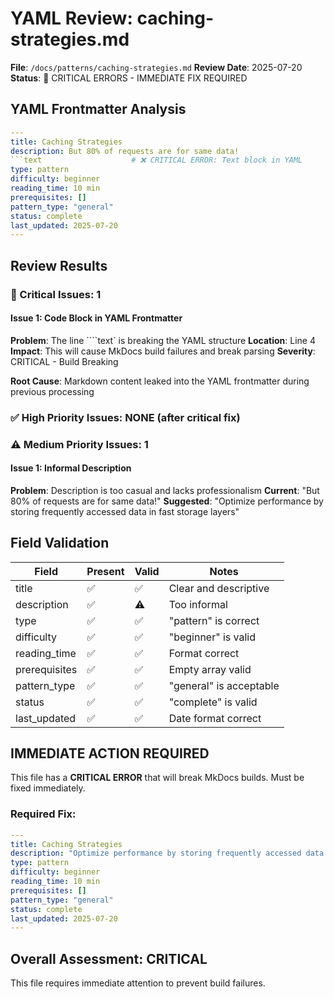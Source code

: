 # YAML Review: caching-strategies.md

**File**: `/docs/patterns/caching-strategies.md`
**Review Date**: 2025-07-20
**Status**: 🚨 CRITICAL ERRORS - IMMEDIATE FIX REQUIRED

## YAML Frontmatter Analysis

```yaml
---
title: Caching Strategies
description: But 80% of requests are for same data!
```text                    # ❌ CRITICAL ERROR: Text block in YAML
type: pattern
difficulty: beginner
reading_time: 10 min
prerequisites: []
pattern_type: "general"
status: complete
last_updated: 2025-07-20
---
```

## Review Results

### 🚨 Critical Issues: 1

#### Issue 1: Code Block in YAML Frontmatter
**Problem**: The line ````text` is breaking the YAML structure
**Location**: Line 4
**Impact**: This will cause MkDocs build failures and break parsing
**Severity**: CRITICAL - Build Breaking

**Root Cause**: Markdown content leaked into the YAML frontmatter during previous processing

### ✅ High Priority Issues: NONE (after critical fix)

### ⚠️ Medium Priority Issues: 1

#### Issue 1: Informal Description
**Problem**: Description is too casual and lacks professionalism
**Current**: "But 80% of requests are for same data!"
**Suggested**: "Optimize performance by storing frequently accessed data in fast storage layers"

## Field Validation

| Field | Present | Valid | Notes |
|-------|---------|-------|-------|
| title | ✅ | ✅ | Clear and descriptive |
| description | ✅ | ⚠️ | Too informal |
| type | ✅ | ✅ | "pattern" is correct |
| difficulty | ✅ | ✅ | "beginner" is valid |
| reading_time | ✅ | ✅ | Format correct |
| prerequisites | ✅ | ✅ | Empty array valid |
| pattern_type | ✅ | ✅ | "general" is acceptable |
| status | ✅ | ✅ | "complete" is valid |
| last_updated | ✅ | ✅ | Date format correct |

## IMMEDIATE ACTION REQUIRED

This file has a **CRITICAL ERROR** that will break MkDocs builds. Must be fixed immediately.

### Required Fix:
```yaml
---
title: Caching Strategies
description: "Optimize performance by storing frequently accessed data in fast storage layers"
type: pattern
difficulty: beginner
reading_time: 10 min
prerequisites: []
pattern_type: "general"
status: complete
last_updated: 2025-07-20
---
```

## Overall Assessment: CRITICAL
This file requires immediate attention to prevent build failures.